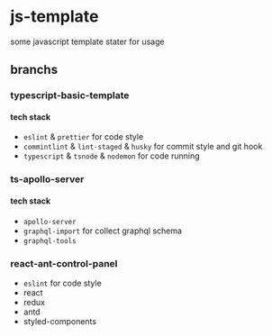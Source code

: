 # js-template

some javascript template stater for usage

## branchs

### typescript-basic-template

#### tech stack

- `eslint` & `prettier` for code style
- `commintlint` & `lint-staged` & `husky` for commit style and git hook
- `typescript` & `tsnode` & `nodemon` for code running

### ts-apollo-server

#### tech stack

- `apollo-server`
- `graphql-import` for collect graphql schema
- `graphql-tools`

### react-ant-control-panel

- `eslint` for code style
- react
- redux
- antd
- styled-components